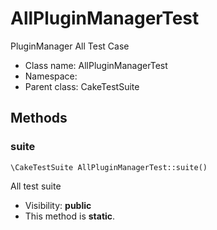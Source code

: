 AllPluginManagerTest
===============

PluginManager All Test Case




* Class name: AllPluginManagerTest
* Namespace: 
* Parent class: CakeTestSuite







Methods
-------


### suite

    \CakeTestSuite AllPluginManagerTest::suite()

All test suite



* Visibility: **public**
* This method is **static**.



